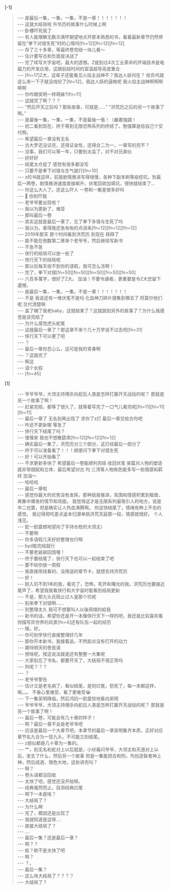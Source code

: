 
[-1] 
>--- 是最后一集，一集，一集，不是一章！！！！！！！<br>
>--- 这就大结局啦 升华历的故事什么时候上啊<br>
>--- 卧槽吓死我了<br>
>--- 有人能理解无数次满怀期望地点开那本熟悉的书，看着最新章节仍然停留在“拳下对错生死”时的心情吗[fn=12][fn=12][fn=12]<br>
>--- 存了三十多章，等最终卷完结一块儿看～<br>
>--- 估计要写古和负面提决战了<br>
>--- 完了续写大宇宙吧，最大的遗憾。Z提到过4次工业革命的开端技术是电磁力的开发应用，这跟前段时间的室温超导高度重合<br>
>--- [fn=17]Z大，这辈子还能看见火焰主战神不？我达人妖何在？
给负吒就这么来一下子就没戏份了[fn=12]，我达人妖的逼格呢
我火焰主战神啊啊啊啊啊<br>
>--- 你咋跟吴明一样萌妹?[fn=11]<br>
>--- 这就完了啊？？？<br>
>--- “然后开天之后吗？那些故事，可就是……”
“洪荒历之后的另一个故事了啊。”<br>
>--- 是最後一集，一集，一集，不是最後一張！（嚴肅強調！<br>
>--- 初二看到现在，终于等到无限恐怖系列的终结了。勉强算是给自己个交代啊。<br>
>--- 希望最后一章没有无名<br>
>--- 古大罗还没证完，还得证金性，还得合二为一，一章写的完不？<br>
>--- 没事，我们可以等一年，只要别太监了，对不对兄弟伙<br>
>--- 好好好<br>
>--- 结尾太仓促了 感觉有很多都没写<br>
>--- 只要不是拳下对错与生气就行[fn=10]<br>
>--- z的书就这样，前面剧情推进写得很慢，各种下副本刷等级挖坑，到最后一两卷，剧情推进速度直接飙升，伏笔回收加填坑，很快就结束了…<br>
>--- 你这么大人了。还这么吓人 一卷和一集差很多好吗<br>
>--- 🌿 你别吓我<br>
>--- 老爷爷要出现啦？<br>
>--- 我以为更新了，难受<br>
>--- 那叫最后一卷<br>
>--- 其实这就是最后一章了，忘了拳下多错与生死了吗<br>
>--- 我以为，害得我还急匆匆的点进来[fn=12][fn=12][fn=12]<br>
>--- 2019年那天 那个时间看到洪荒历 到现在 拜拜了<br>
>--- 能不能在倒数第二章来个老爷爷，然后继续写新书<br>
>--- 不急不急<br>
>--- 侠行的结局可以放一些了<br>
>--- 侠行天下的结局呢<br>
>--- 那以后每天收不到你的请假，我可怎么活啊！<br>
>--- 完了，拳下对错[fn=50][fn=50][fn=50][fn=50][fn=50]<br>
>--- 六百多萬字，很好了Z大。
加油！不要令讀者，更重要是令Z大您留下遺憾。<br>
>--- 是最后一集，一集，一集，不是一章！！！！！！！<br>
>--- 不是 我说还有一堆伏笔不是吗 化血神刀碎片搜集到哪去了 阿莫尔他们呢 交代清楚啊<br>
>--- 盖了帽了我老baby，这就结束了？这就跳到另外的故事了？为什么我感觉是该完结了<br>
>--- 为什么感觉虎头蛇尾<br>
>--- 这就最后一章了？那这章不来个几十万字说不过去吧[fn=31]<br>
>--- 侠行天下可以更了吧<br>
>--- ？<br>
>--- 最后一章你忍心么，这可是我的青春啊<br>
>--- ？这就完了<br>
>--- 啊这<br>
>--- 请个长假<br>
>--- [fn=45]<br>

[1] 
>--- 爷爷爷爷，大领主持理杀向蛇后人类是怎样打赢开天战役的呢？
那就是另一个故事了啊！<br>
>--- 赶紧完结，都等了很久了，就等着写完了一口气儿看完呢[fn=11][fn=11][fn=11]<br>
>--- 最后一章了 无名别再出现了 求你了z打 最后一章交给古均吧<br>
>--- 咋还不更新哪 等急了<br>
>--- 侠行天下结尾了吗？<br>
>--- 慢慢来 我也不想散筵席[fn=12][fn=12][fn=12]<br>
>--- 确实最后一集了，洪荒历分三个部分，这已经最后一部分了<br>
>--- 终于可以准备看了！！！顺便问下拳下对错生死<br>
>--- 好！可以开始看了<br>
>--- 不求更新多快了 希望最后一卷能顺利完结 收回伏笔 昊篇对人物的塑造就非常细腻和立体，最后希望对古 均 三清等人物角色能多写一些情感和羁绊 加油～<br>
>--- 哈哈哈<br>
>--- 最后一章啦<br>
>--- 感觉你最大的优势没有发挥，那种层层推进，氛围和情感积累到极致，再集中爆发的情节和场面。
我觉得这才是无限系列最吸引人的地方，说是中二也罢，但是确实让人热血沸腾啊。
你这快结尾了，情绪有种上不去的感觉。
我记得郑吒差点返本归源单挑洪荒天庭那一段，情感就很好。
个人浅见。<br>
>--- 蛇一脸震撼地望向了手持长枪的大领主）<br>
>--- 不要啊<br>
>--- 你多请假几天好好整理也行啊<br>
>--- byd能完结就行<br>
>--- 不要老爺爺回憶喔！<br>
>--- 终于要结尾了，侠行天下也可以一起结束了吧<br>
>--- 要不给你放一周假<br>
>--- 我直接用钱看的，没用送的章节卡，就想支持洪荒历<br>
>--- 好！<br>
>--- 刚入坑不到1年的我，看完了，恐怖，死开和曙光的我，洪荒历也要接近尾声了，希望我我看侠行和大宇宙时能看到结局更新<br>
>--- 不是，那九头氏阻止过人皇那个坑呢<br>
>--- 别来拳下对错啊……<br>
>--- 別整理太久 我可不想要叫人以後用燒的給我<br>
>--- 新书的话，希望你还是开一本像侠行天下一样的吧，我还是比较喜欢看你描写异世界的风景[fn=4]还有队伍一起的经历<br>
>--- 哦，好。<br>
>--- 你可别学侠行直接整理好几年<br>
>--- 那你开本新书，我接着追，不然起点没有打开的动力<br>
>--- 期待明天的卷首语<br>
>--- 想啥呢，按这说法就是还有整整一大集呢<br>
>--- 大家别忘了书名，都要开天了，大结局不很正常吗<br>
>--- 刑呢？？？<br>
>--- ？<br>
>--- 老爷爷警告<br>
>--- 估计又是老毛病了，看似结尾，是则烂尾，愁死了，每一本都这样，唉。。。
不看心里难受，看了更难受😭<br>
>--- 下一集吴明降临，然后鸿钧一脸震惊地看向吴明<br>
>--- 爷爷爷爷，大领主持理杀向蛇后人类是怎样打赢开天战役的呢？
那就是另一个故事了啊！<br>
>--- 最后一卷，可能会有几十章的样子！<br>
>--- 啊？最后一章不会是老爷爷吧<br>
>--- 应该是最后一个大章节吧，本章节的最后一章吴明集齐本质，正好对应章节名九合为一现九头，不可能立刻结尾。<br>
>--- z貌似都是几十章为一集的。<br>
>--- 艹，别无名和蛇对上以后就是，小伏羲问爷爷，大领主和天道对上以后，发生了什么，然后另一个故事
但是一集能把古和刑，均创造智者神上神，然后成道，银色大地，这些讲完吗？<br>
>--- 啊？<br>
>--- 卷头语都没回收<br>
>--- 太快了吧，感觉还没开始呀。<br>
>--- 经典戛然而止，目测经典烂尾<br>
>--- 啊下一本是啥？<br>
>--- 大结局了？<br>
>--- 为什么啊<br>
>--- 完了，模因还是出现了<br>
>--- 我就知道是这呀....<br>
>--- 直接大结局了？<br>
>--- ….<br>
>--- 最后一集？还是最后一章？<br>
>--- 啊？？<br>
>--- 蛤？欸不是太快了吧<br>
>--- 啊？<br>
>--- ？。<br>
>--- 最后一集？<br>
>--- 这么快大结局了？？？？<br>
>--- 大结局了？<br>

